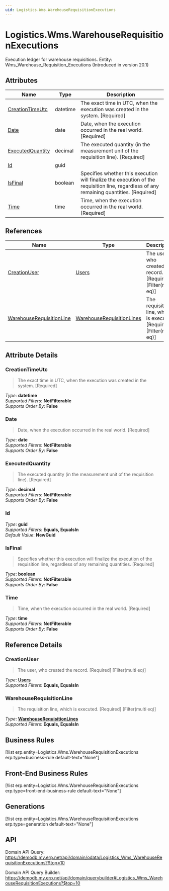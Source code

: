 ```yaml
---
uid: Logistics.Wms.WarehouseRequisitionExecutions
---
```

# Logistics.Wms.WarehouseRequisitionExecutions

Execution ledger for warehouse requisitions. Entity: Wms_Warehouse_Requisition_Executions (Introduced in version 20.1)

## Attributes

| Name | Type | Description |
| ---- | ---- | --- |
| [CreationTimeUtc](Logistics.Wms.WarehouseRequisitionExecutions.md#creationtimeutc) | datetime | The exact time in UTC, when the execution was created in the system. [Required] 
| [Date](Logistics.Wms.WarehouseRequisitionExecutions.md#date) | date | Date, when the execution occurred in the real world. [Required] 
| [ExecutedQuantity](Logistics.Wms.WarehouseRequisitionExecutions.md#executedquantity) | decimal | The executed quantity (in the measurement unit of the requisition line). [Required] 
| [Id](Logistics.Wms.WarehouseRequisitionExecutions.md#id) | guid |  
| [IsFinal](Logistics.Wms.WarehouseRequisitionExecutions.md#isfinal) | boolean | Specifies whether this execution will finalize the execution of the requisition line, regardless of any remaining quantities. [Required] 
| [Time](Logistics.Wms.WarehouseRequisitionExecutions.md#time) | time | Time, when the execution occurred in the real world. [Required] 

## References

| Name | Type | Description |
| ---- | ---- | --- |
| [CreationUser](Logistics.Wms.WarehouseRequisitionExecutions.md#creationuser) | [Users](Systems.Security.Users.md) | The user, who created the record. [Required] [Filter(multi eq)] |
| [WarehouseRequisitionLine](Logistics.Wms.WarehouseRequisitionExecutions.md#warehouserequisitionline) | [WarehouseRequisitionLines](Logistics.Wms.WarehouseRequisitionLines.md) | The requisition line, which is executed. [Required] [Filter(multi eq)] |


## Attribute Details

### CreationTimeUtc

> The exact time in UTC, when the execution was created in the system. [Required]

_Type_: **datetime**  
_Supported Filters_: **NotFilterable**  
_Supports Order By_: **False**  

### Date

> Date, when the execution occurred in the real world. [Required]

_Type_: **date**  
_Supported Filters_: **NotFilterable**  
_Supports Order By_: **False**  

### ExecutedQuantity

> The executed quantity (in the measurement unit of the requisition line). [Required]

_Type_: **decimal**  
_Supported Filters_: **NotFilterable**  
_Supports Order By_: **False**  

### Id

_Type_: **guid**  
_Supported Filters_: **Equals, EqualsIn**  
_Default Value_: **NewGuid**  

### IsFinal

> Specifies whether this execution will finalize the execution of the requisition line, regardless of any remaining quantities. [Required]

_Type_: **boolean**  
_Supported Filters_: **NotFilterable**  
_Supports Order By_: **False**  

### Time

> Time, when the execution occurred in the real world. [Required]

_Type_: **time**  
_Supported Filters_: **NotFilterable**  
_Supports Order By_: **False**  


## Reference Details

### CreationUser

> The user, who created the record. [Required] [Filter(multi eq)]

_Type_: **[Users](Systems.Security.Users.md)**  
_Supported Filters_: **Equals, EqualsIn**  

### WarehouseRequisitionLine

> The requisition line, which is executed. [Required] [Filter(multi eq)]

_Type_: **[WarehouseRequisitionLines](Logistics.Wms.WarehouseRequisitionLines.md)**  
_Supported Filters_: **Equals, EqualsIn**  



## Business Rules

[!list erp.entity=Logistics.Wms.WarehouseRequisitionExecutions erp.type=business-rule default-text="None"]

## Front-End Business Rules

[!list erp.entity=Logistics.Wms.WarehouseRequisitionExecutions erp.type=front-end-business-rule default-text="None"]

## Generations

[!list erp.entity=Logistics.Wms.WarehouseRequisitionExecutions erp.type=generation default-text="None"]

## API

Domain API Query:
<https://demodb.my.erp.net/api/domain/odata/Logistics_Wms_WarehouseRequisitionExecutions?$top=10>

Domain API Query Builder:
<https://demodb.my.erp.net/api/domain/querybuilder#Logistics_Wms_WarehouseRequisitionExecutions?$top=10>

